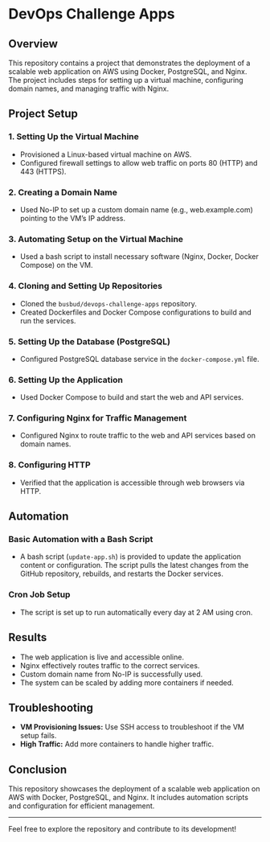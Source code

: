 # DevOps Challenge Apps

## Overview

This repository contains a project that demonstrates the deployment of a scalable web application on AWS using Docker, PostgreSQL, and Nginx. The project includes steps for setting up a virtual machine, configuring domain names, and managing traffic with Nginx.

## Project Setup

### 1. Setting Up the Virtual Machine

- Provisioned a Linux-based virtual machine on AWS.
- Configured firewall settings to allow web traffic on ports 80 (HTTP) and 443 (HTTPS).

### 2. Creating a Domain Name

- Used No-IP to set up a custom domain name (e.g., web.example.com) pointing to the VM’s IP address.

### 3. Automating Setup on the Virtual Machine

- Used a bash script to install necessary software (Nginx, Docker, Docker Compose) on the VM.

### 4. Cloning and Setting Up Repositories

- Cloned the `busbud/devops-challenge-apps` repository.
- Created Dockerfiles and Docker Compose configurations to build and run the services.

### 5. Setting Up the Database (PostgreSQL)

- Configured PostgreSQL database service in the `docker-compose.yml` file.

### 6. Setting Up the Application

- Used Docker Compose to build and start the web and API services.

### 7. Configuring Nginx for Traffic Management

- Configured Nginx to route traffic to the web and API services based on domain names.

### 8. Configuring HTTP

- Verified that the application is accessible through web browsers via HTTP.

## Automation

### Basic Automation with a Bash Script

- A bash script (`update-app.sh`) is provided to update the application content or configuration. The script pulls the latest changes from the GitHub repository, rebuilds, and restarts the Docker services.

### Cron Job Setup

- The script is set up to run automatically every day at 2 AM using cron.

## Results

- The web application is live and accessible online.
- Nginx effectively routes traffic to the correct services.
- Custom domain name from No-IP is successfully used.
- The system can be scaled by adding more containers if needed.

## Troubleshooting

- **VM Provisioning Issues:** Use SSH access to troubleshoot if the VM setup fails.
- **High Traffic:** Add more containers to handle higher traffic.

## Conclusion

This repository showcases the deployment of a scalable web application on AWS with Docker, PostgreSQL, and Nginx. It includes automation scripts and configuration for efficient management.

---

Feel free to explore the repository and contribute to its development!
